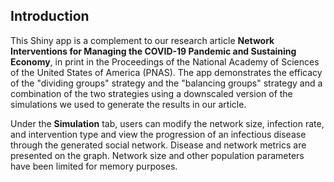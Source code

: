 ## Introduction

This Shiny app is a complement to our research article **Network Interventions for Managing the COVID-19 Pandemic and Sustaining Economy**, in print in the Proceedings of the National Academy of Sciences of the United States of America (PNAS). The app demonstrates the efficacy of the "dividing groups" strategy and the "balancing groups" strategy and a combination of the two strategies using a downscaled version of the simulations we used to generate the results in our article. 

Under the **Simulation** tab, users can modify the network size, infection rate, and intervention type and view the progression of an infectious disease through the generated social network. Disease and network metrics are presented on the graph. Network size and other population parameters have been limited for memory purposes.
